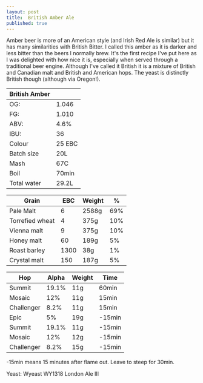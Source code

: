 ```yaml
---
layout: post
title:  British Amber Ale
published: true
---
```


Amber beer is more of an American style (and Irish Red Ale is similar) but it has many similarities with British Bitter. I called this 
amber as it is darker and less bitter than the beers I normally brew. It's the first recipe I've put here as I was delighted with how 
nice it is, especially when served through a traditional beer engine.
Although I've called it British it is a mixture of British and Canadian malt and British and American hops. The yeast is distinctly 
British though (although via Oregon!).

|British Amber||
| ---|---- |
|OG:| 1.046|
|FG:| 1.010|
|ABV:| 4.6%|
|IBU:| 36|
|Colour|25 EBC|
|Batch size|20L|
|Mash|67C|
|Boil|70min|
|Total water|29.2L|


Grain|EBC|Weight|%|
|---------|---------|---------|-------|
|Pale Malt|6|2588g|69%|
|Torrefied wheat|4|375g|10%|
|Vienna malt|9|375g|10%|
|Honey malt|60|189g|5%|
|Roast barley|1300|38g|1%|
|Crystal malt|150|187g|5%|


|Hop|Alpha|Weight|Time|
|---|-----|------|----|
|Summit|19.1%|11g|60min|
|Mosaic|12%|11g|15min|
|Challenger|8.2%|11g|15min|
|Epic|5%|19g|-15min|
|Summit|19.1%|11g|-15min|
|Mosaic|12%|12g|-15min|
|Challenger|8.2%|15g|-15min|

-15min means 15 minutes after flame out.
Leave to steep for 30min.

Yeast: Wyeast WY1318 London Ale III
